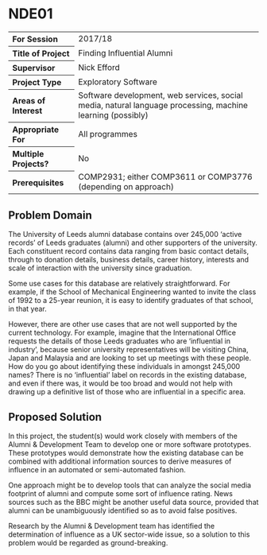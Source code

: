 # NDE01

<table>
<tr>
<th align="left">For Session</th>
<td>2017/18</td>
</tr>
<tr>
<th align="left">Title of Project</th>
<td>Finding Influential Alumni</td>
</tr>
<tr>
<th align="left">Supervisor</th>
<td>Nick Efford</td>
</tr>
<tr>
<th align="left">Project Type</th>
<td>Exploratory Software</td>
</tr>
<tr>
<th align="left">Areas of Interest</th>
<td>Software development, web services, social media, natural
language processing, machine learning (possibly)</td>
</tr>
<tr>
<th align="left">Appropriate For</th>
<td>All programmes</td>
</tr>
<tr>
<th align="left">Multiple Projects?</th>
<td>No</td>
</tr>
<tr>
<th align="left">Prerequisites</th>
<td>COMP2931; either COMP3611 or COMP3776 (depending on approach)</td>
</tr>
</table>

## Problem Domain

The University of Leeds alumni database contains over 245,000 ‘active records’
of Leeds graduates (alumni) and other supporters of the university. Each
constituent record contains data ranging from basic contact details, through
to donation details, business details, career history, interests and scale of
interaction with the university since graduation.

Some use cases for this database are relatively straightforward. For example,
if the School of Mechanical Engineering wanted to invite the class of 1992
to a 25-year reunion, it is easy to identify graduates of that school, in
that year.

However, there are other use cases that are not well supported by the current
technology. For example, imagine that the International Office requests the
details of those Leeds graduates who are ‘influential in industry’, because
senior university representatives will be visiting China, Japan and Malaysia
and are looking to set up meetings with these people. How do you go about
identifying these individuals in amongst 245,000 names? There is no
‘influential’ label on records in the existing database, and even if there
was, it would be too broad and would not help with drawing up a definitive
list of those who are influential in a specific area.

## Proposed Solution

In this project, the student(s) would work closely with members of the
Alumni & Development Team to develop one or more software prototypes. These
prototypes would demonstrate how the existing database can be combined with
additional information sources to derive measures of influence in an
automated or semi-automated fashion.

One approach might be to develop tools that can analyze the social media
footprint of alumni and compute some sort of influence rating.  News sources
such as the BBC might be another useful data source, provided that alumni
can be unambiguously identified so as to avoid false positives.

Research by the Alumni & Development team has identified the determination of
influence as a UK sector-wide issue, so a solution to this problem would be
regarded as ground-breaking.
